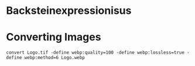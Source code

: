 Backsteinexpressionisus
=======================

# Converting Images

```
convert Logo.tif -define webp:quality=100 -define webp:lossless=true -define webp:method=6 Logo.webp
```

